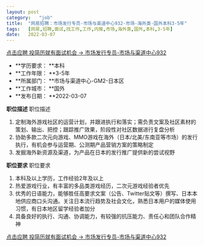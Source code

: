 ```yaml
---
layout:	post
category:	"job"
title:	"网易招聘：市场发行专员-市场与渠道中心932-市场-海外类-国外本科3-5年"
tags:	[网易,招聘,面试,找工作,工作,内推,市场,海外类,国外,本科,3-5年]
date:	2022-03-07
---
```


[点击应聘 投简历就有面试机会 -> 市场发行专员-市场与渠道中心932](http://mobile.bole.netease.com/bole/boleDetail?id=38597&employeeId=346f03c3cda5f04c&key=all)



- **学历要求： **本科
- **工作年限： **3-5年
- **所属部门： **市场与渠道中心-GM2-日本区
- **工作城市： **国外
- **发布日期： **2022-03-07



**职位描述**
职位描述
1.	定制海外游戏社区的运营计划，并跟进执行和落实；需负责文案及社区素材的策划、输出、把控；跟踪推广效果，阶段性对社区数据进行复盘分析
2.	协助多款二次元向游戏、MMO游戏在海外（日本/北美/东南亚等市场）的发行执行，有机会参与运营期、公测期产品营销方案的策略制定
3.	发掘海外新资源及渠道，为产品在日本的发行推广提供新的尝试视野





**职位要求**
职位要求
1.	本科及以上学历，工作经验2年及以上
2.	热爱游戏行业，有丰富的多品类游戏经历，二次元游戏经验者优先
3.	优秀的日语能力，能够胜任高要求文案（公告、Twitter贴文等）撰写、日本本地供应商口头沟通。关注日本流行趋势及社会文化，熟悉日本用户的媒体使用习惯，有日本地区留学经验者加分
4.	具备良好的执行、沟通、协调能力，有较强的抗压能力、责任心和团队合作精神



[点击应聘 投简历就有面试机会 -> 市场发行专员-市场与渠道中心932](http://mobile.bole.netease.com/bole/boleDetail?id=38597&employeeId=346f03c3cda5f04c&key=all)